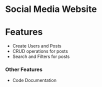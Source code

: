 # Social Media Website

# Features

- Create Users and Posts
- CRUD operations for posts
- Search and Filters for posts

### Other Features

- Code Documentation
